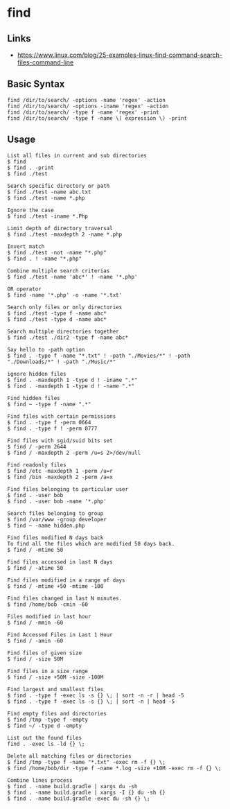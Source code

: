 # find

## Links

- https://www.linux.com/blog/25-examples-linux-find-command-search-files-command-line

## Basic Syntax

    find /dir/to/search/ -options -name 'regex' -action
    find /dir/to/search/ -options -iname 'regex' -action
    find /dir/to/search/ -type f -name 'regex' -print
    find /dir/to/search/ -type f -name \( expression \) -print

## Usage

    List all files in current and sub directories
    $ find
    $ find . -print
    $ find ./test

    Search specific directory or path
    $ find ./test -name abc.txt
    $ find ./test -name *.php

    Ignore the case
    $ find ./test -iname *.Php

    Limit depth of directory traversal
    $ find ./test -maxdepth 2 -name *.php

    Invert match
    $ find ./test -not -name "*.php"
    $ find . ! -name "*.php"

    Combine multiple search criterias
    $ find ./test -name 'abc*' ! -name '*.php'

    OR operator
    $ find -name '*.php' -o -name '*.txt'

    Search only files or only directories
    $ find ./test -type f -name abc*
    $ find ./test -type d -name abc*

    Search multiple directories together
    $ find ./test ./dir2 -type f -name abc*

    Say hello to -path option
    $ find . -type f -name "*.txt" ! -path "./Movies/*" ! -path "./Downloads/*" ! -path "./Music/*"

    ignore hidden files
    $ find . -maxdepth 1 -type d ! -iname ".*"
    $ find . -maxdepth 1 -type d ! -name ".*"

    Find hidden files
    $ find ~ -type f -name ".*"

    Find files with certain permissions
    $ find . -type f -perm 0664
    $ find . -type f ! -perm 0777

    Find files with sgid/suid bits set
    $ find / -perm 2644
    $ find / -maxdepth 2 -perm /u=s 2>/dev/null

    Find readonly files
    $ find /etc -maxdepth 1 -perm /u=r
    $ find /bin -maxdepth 2 -perm /a=x

    Find files belonging to particular user
    $ find . -user bob
    $ find . -user bob -name '*.php'

    Search files belonging to group
    $ find /var/www -group developer
    $ find ~ -name hidden.php

    Find files modified N days back
    To find all the files which are modified 50 days back.
    $ find / -mtime 50

    Find files accessed in last N days
    $ find / -atime 50

    Find files modified in a range of days
    $ find / -mtime +50 -mtime -100

    Find files changed in last N minutes.
    $ find /home/bob -cmin -60

    Files modified in last hour
    $ find / -mmin -60

    Find Accessed Files in Last 1 Hour
    $ find / -amin -60

    Find files of given size
    $ find / -size 50M

    Find files in a size range
    $ find / -size +50M -size -100M

    Find largest and smallest files
    $ find . -type f -exec ls -s {} \; | sort -n -r | head -5
    $ find . -type f -exec ls -s {} \; | sort -n | head -5

    Find empty files and directories
    $ find /tmp -type f -empty
    $ find ~/ -type d -empty

    List out the found files
    find . -exec ls -ld {} \;

    Delete all matching files or directories
    $ find /tmp -type f -name "*.txt" -exec rm -f {} \;
    $ find /home/bob/dir -type f -name *.log -size +10M -exec rm -f {} \;

    Combine lines process
    $ find . -name build.gradle | xargs du -sh
    $ find . -name build.gradle | xargs -I {} du -sh {}
    $ find . -name build.gradle -exec du -sh {} \;
